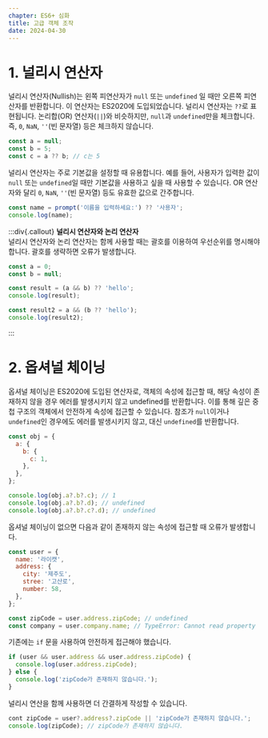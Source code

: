 ```yaml
---
chapter: ES6+ 심화
title: 고급 객체 조작
date: 2024-04-30
---
```


# 1. 널리시 연산자

널리시 연산자(Nullish)는 왼쪽 피연산자가 `null` 또는 `undefined` 일 때만 오른쪽 피연산자를 반환합니다. 이 연산자는 ES2020에 도입되었습니다. 널리시 연산자는 `??`로 표현됩니다. 논리합(OR) 연산자(`||`)와 비슷하지만, `null`과 `undefined`만을 체크합니다. 즉, `0`, `NaN`, `''`(빈 문자열) 등은 체크하지 않습니다.

```javascript
const a = null;
const b = 5;
const c = a ?? b; // c는 5
```

널리시 연산자는 주로 기본값을 설정할 때 유용합니다. 예를 들어, 사용자가 입력한 값이 `null` 또는 `undefined`일 때만 기본값을 사용하고 싶을 때 사용할 수 있습니다. OR 연산자와 달리 `0`, `NaN`, `''`(빈 문자열) 등도 유효한 값으로 간주합니다.

```javascript
const name = prompt('이름을 입력하세요:') ?? '사용자';
console.log(name);
```

:::div{.callout}
**널리시 연산자와 논리 연산자**  
널리시 연산자와 논리 연산자는 함께 사용할 때는 괄호를 이용하여 우선순위를 명시해야 합니다. 괄호를 생략하면 오류가 발생합니다.

```javascript
const a = 0;
const b = null;

const result = (a && b) ?? 'hello';
console.log(result);

const result2 = a && (b ?? 'hello');
console.log(result2);
```

:::

# 2. 옵셔널 체이닝

옵셔널 체이닝은 ES2020에 도입된 연산자로, 객체의 속성에 접근할 때, 해당 속성이 존재하지 않을 경우 에러를 발생시키지 않고 undefined를 반환합니다. 이를 통해 깊은 중첩 구조의 객체에서 안전하게 속성에 접근할 수 있습니다. 참조가 `null`이거나 `undefined`인 경우에도 에러를 발생시키지 않고, 대신 `undefined`를 반환합니다.

```javascript
const obj = {
  a: {
    b: {
      c: 1,
    },
  },
};

console.log(obj.a?.b?.c); // 1
console.log(obj.a?.b?.d); // undefined
console.log(obj.a?.b?.c?.d); // undefined
```

옵셔널 체이닝이 없으면 다음과 같이 존재하지 않는 속성에 접근할 때 오류가 발생합니다.

```javascript
const user = {
  name: '라이캣',
  address: {
    city: '제주도',
    stree: '고산로',
    number: 58,
  },
};

const zipCode = user.address.zipCode; // undefined
const company = user.company.name; // TypeError: Cannot read property 'name' of undefined
```

기존에는 `if` 문을 사용하여 안전하게 접근해야 했습니다.

```javascript
if (user && user.address && user.address.zipCode) {
  console.log(user.address.zipCode);
} else {
  console.log('zipCode가 존재하지 않습니다.');
}
```

널리시 연산을 함께 사용하면 더 간결하게 작성할 수 있습니다.

```javascript
cont zipCode = user?.address?.zipCode || 'zipCode가 존재하지 않습니다.';
console.log(zipCode); // zipCode가 존재하지 않습니다.
```
